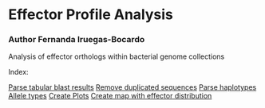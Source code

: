 # Effector Profile Analysis

### Author Fernanda Iruegas-Bocardo

Analysis of effector orthologs within bacterial genome collections 

Index:

[Parse tabular blast results](https://github.com/firuegas/Effector_Profile_Analysis/blob/main/scripts_xp/Parse_blast-tab_Annotated-files_Xp.R)
[Remove duplicated sequences](https://github.com/firuegas/Effector_Profile_Analysis/blob/main/scripts_xp/Duplicates_sorterX_vanilla.R)
[Parse haplotypes](https://github.com/firuegas/Effector_Profile_Analysis/blob/main/scripts_xp/parse_haplotypes.R)
[Allele types](https://github.com/firuegas/Effector_Profile_Analysis/blob/main/scripts_xp/Allele_types_tab_Xp.R)
[Create Plots](https://github.com/firuegas/Effector_Profile_Analysis/blob/main/scripts_xp/Xp_EffProfile_Plots.R)
[Create map with effector distribution](https://github.com/firuegas/Effector_Profile_Analysis/blob/main/scripts_xp/Map_EffectorProfile_distribution_Xp.R)
